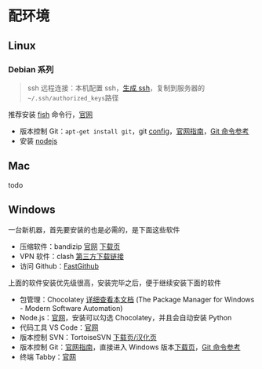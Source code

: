 # 配环境

## Linux

### Debian 系列

> ssh 远程连接：本机配置 ssh，[生成 ssh](../computer/os/linux/command#ssh-keygen)，复制到服务器的`~/.ssh/authorized_keys`路径

推荐安装 [fish](./software/fish) 命令行，[官网](https://fishshell.com/)  

- 版本控制 Git：`apt-get install git`，git [config](../computer/software/git#config)，[官网指南](https://git-scm.com/book/en/v2/Getting-Started-Installing-Git)，[Git 命令参考](../computer/software/git)
- 安装 [nodejs](./software/webtools#node)

## Mac

todo

## Windows

一台新机器，首先要安装的也是必需的，是下面这些软件

- 压缩软件：bandizip [官网](https://www.bandisoft.com/bandizip/) [下载页](https://www.bandisoft.com/bandizip/dl.php?web)
- VPN 软件：clash [第三方下载链接](https://zmssr.lanzoum.com/ie1is16ec5uj) <Badge type="tip" text="开发者必备" />
- 访问 Github：[FastGithub](https://github.com/WangGithubUser/FastGitHub/releases/)

上面的软件安装优先级很高，安装完毕之后，便于继续安装下面的软件

- 包管理：Chocolatey [详细查看本文档](./os/windows/chocolatey) (The Package Manager for Windows - Modern Software Automation)  <Badge type="warning" text="非必需" />
- Node.js：[官网](https://nodejs.org/)，安装可以勾选 Chocolatey，并且会自动安装 Python
- 代码工具 VS Code：[官网](https://code.visualstudio.com/)
- 版本控制 SVN：TortoiseSVN [下载页/汉化页](https://tortoisesvn.net/downloads.html)
- 版本控制 Git：[官网指南](https://git-scm.com/book/en/v2/Getting-Started-Installing-Git)，直接进入 Windows 版本[下载页](https://git-scm.com/download/win)，[Git 命令参考](../computer/software/git)
- 终端 Tabby：[官网](https://tabby.sh/)
